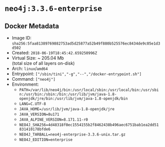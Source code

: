 # `neo4j:3.3.6-enterprise`

## Docker Metadata

- Image ID: `sha256:5faa81389769882753ad5d25877a52b49f880b525576ec8434de9c05e1d3d502`
- Created: `2018-06-19T18:45:42.659250996Z`
- Virtual Size: ~ 205.04 Mb  
  (total size of all layers on-disk)
- Arch: `linux`/`amd64`
- Entrypoint: `["/sbin/tini","-g","--","/docker-entrypoint.sh"]`
- Command: `["neo4j"]`
- Environment:
  - `PATH=/var/lib/neo4j/bin:/usr/local/sbin:/usr/local/bin:/usr/sbin:/usr/bin:/sbin:/bin:/usr/lib/jvm/java-1.8-openjdk/jre/bin:/usr/lib/jvm/java-1.8-openjdk/bin`
  - `LANG=C.UTF-8`
  - `JAVA_HOME=/usr/lib/jvm/java-1.8-openjdk/jre`
  - `JAVA_VERSION=8u171`
  - `JAVA_ALPINE_VERSION=8.171.11-r0`
  - `NEO4J_SHA256=4d48318f0ec1554155b2f8462438b496aec6751bab1ea2dd51831410178bfde6`
  - `NEO4J_TARBALL=neo4j-enterprise-3.3.6-unix.tar.gz`
  - `NEO4J_EDITION=enterprise`
